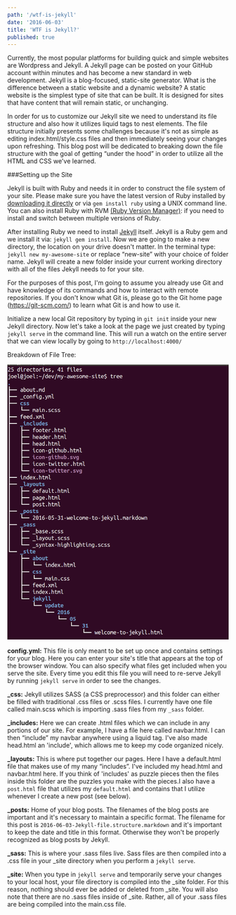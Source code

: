 ```yaml
---
path: '/wtf-is-jekyll'
date: '2016-06-03'
title: 'WTF is Jekyll?'
published: true
---
```


Currently, the most popular platforms for building quick and simple websites are Wordpress and Jekyll. A Jekyll page can be posted on your GitHub account within minutes and has become a new standard in web development. Jekyll is a blog-focused, static-site generator. What is the difference between a static website and a dynamic website? A static website is the simplest type of site that can be built. It is designed for sites that have content that will remain static, or unchanging.

In order for us to customize our Jekyll site we need to understand its file structure and also how it utilizes liquid tags to nest elements. The file structure initially presents some challenges because it's not as simple as editing index.html/style.css files and then immediately seeing your changes upon refreshing. This blog post will be dedicated to breaking down the file structure with the goal of getting “under the hood” in order to utilize all the HTML and CSS we've learned.

###Setting up the Site

Jekyll is built with Ruby and needs it in order to construct the file system of your site. Please make sure you have the latest version of Ruby installed by <a href="https://www.ruby-lang.org/en/">downloading it directly</a>  or via `gem install ruby` using a UNIX command line. You can also install Ruby with RVM [(Ruby Version Manager)](https://rvm.io/): if you need to install and switch between multiple versions of Ruby.

After installing Ruby we need to install [Jekyll](https://jekyllrb.com/) itself. Jekyll is a Ruby gem and we install it via: `jekyll gem install`. Now we are going to make a new directory, the location on your drive doesn't matter. In the terminal type: `jekyll new my-awesome-site` or replace “new-site” with your choice of folder name. Jekyll will create a new folder inside your current working directory with all of the files Jekyll needs to for your site.

For the purposes of this post, I'm going to assume you already use Git and have knowledge of its commands and how to interact with remote repositories. If you don't know what Git is, please go to the Git home page (https://git-scm.com/) to learn what Git is and how to use it.

Initialize a new local Git repository by typing in `git init` inside your new Jekyll directory. Now let's take a look at the page we just created by typing `jekyll serve` in the command line. This will run a watch on the entire server that we can view locally by going to `http://localhost:4000/`

Breakdown of File Tree:

![](jekyll_tree.png)

**config.yml:** This file is only meant to be set up once and contains settings for your blog. Here you can  enter your site's title that appears at the top of the browser window. You can also specify what files get included when you serve the site. Every time you edit this file you will need to re-serve Jekyll by running `jekyll serve` in order to see the changes.

**_css:** Jekyll utilizes SASS (a CSS preprocessor) and this folder can either be filled with traditional .css files or .scss files. I currently have one file called main.scss which is importing .sass files from my `_sass` folder.

**_includes:** Here we can create .html files which we can include in any portions of our site. For example, I have a file here called navbar.html. I can then “include” my navbar anywhere using a liquid tag. I've also made head.html an 'include', which allows me to keep my code organized nicely.

**_layouts:** This is where put together our pages. Here I have a default.html file that makes use of my many  “includes”. I've included my head.html and navbar.html here.  If you think of 'includes' as puzzle pieces then the files inside this folder are the puzzles you make with the pieces.I also have a `post.html` file that utilizes my `default.html` and contains that I utilize whenever I create a new post (see below).

**_posts:** Home of your blog posts. The filenames of the blog posts are important and it's necessary to maintain a specific format. The filename for this post is `2016-06-03-Jekyll-file.structure.markdown` and it's important to keep the date and title in this format. Otherwise they won't be properly recognized as blog posts by Jekyll.

**_sass:** This is where your .sass files live. Sass files are then compiled into a .css file in your _site directory when you perform a `jekyll serve`.

**_site:** When you type in `jekyll serve` and temporarily serve your changes to your local host, your file directory is compiled into the _site folder. For this reason, nothing should ever be added or deleted from _site. You will also note that there are no .sass files inside of _site. Rather, all of your .sass files are being compiled into the main.css file.
